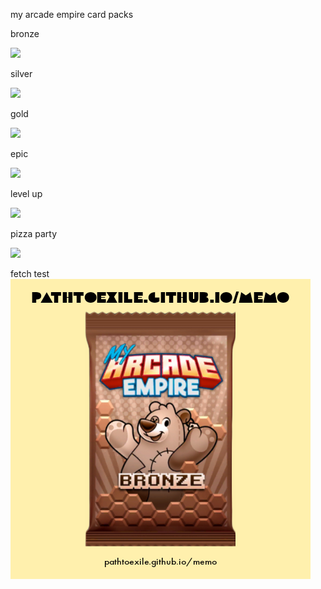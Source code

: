 my arcade empire card packs

bronze

<img src="https://i.imgur.com/Fc5DU5h.png" width="280px">

silver

<img src="https://i.imgur.com/TO7dsCi.png" width="280px">

gold

<img src="https://i.imgur.com/YZB8BJQ.png" width="280px">

epic

<img src="https://i.imgur.com/4plrKhX.png" width="280px">

level up

<img src="https://i.imgur.com/0u21qJt.png" width="280px">

pizza party

<img src="https://i.imgur.com/Ex6M94Z.png" width="280px">

fetch test
![](/ares/mae/cp.bronze.png)

